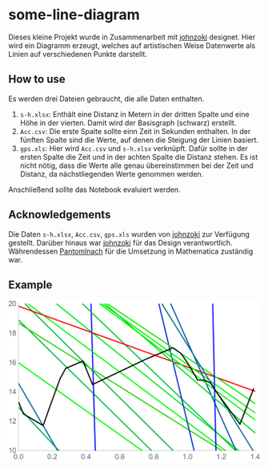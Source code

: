 # some-line-diagram

Dieses kleine Projekt wurde in Zusammenarbeit mit [johnzoki](https://github.com/johnzoki) designet.
Hier wird ein Diagramm erzeugt, welches auf artistischen Weise Datenwerte als Linien auf verschiedenen Punkte darstellt.

## How to use 
Es werden drei Dateien gebraucht, die alle Daten enthalten.
1. `s-h.xlsx`: Enthält eine Distanz in Metern in der dritten Spalte und eine Höhe in der vierten. Damit wird der Basisgraph (schwarz) erstellt.
2. `Acc.csv`: Die erste Spalte sollte einn Zeit in Sekunden enthalten. In der fünften Spalte sind die Werte, auf denen die Steigung der Linien basiert.
3. `gps.xls`: Hier wird `Acc.csv` und `s-h.xlsx` verknüpft. Dafür sollte in der ersten Spalte die Zeit und in der achten Spalte die Distanz stehen.
Es ist nicht nötig, dass die Werte alle genau übereinstimmen bei der Zeit und Distanz, da nächstliegenden Werte genommen werden.

Anschließend sollte das Notebook evaluiert werden.

## Acknowledgements
Die Daten `s-h.xlsx`, `Acc.csv`, `gps.xls` wurden von [johnzoki](https://github.com/johnzoki) zur Verfügung gestellt. Darüber hinaus war [johnzoki](https://github.com/johnzoki) für das Design verantwortlich. Währendessen [PantomInach](https://github.com/PantomInach) für die Umsetzung in Mathematica zuständig war.

## Example
![Example picture](https://github.com/PantomInach/some-line-diagram/blob/main/example.png)
